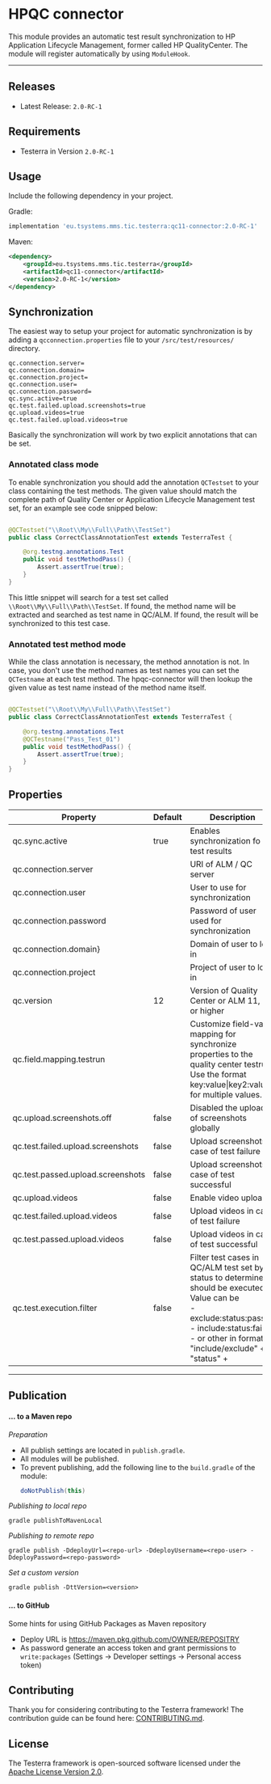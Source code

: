 # HPQC connector

This module provides an automatic test result synchronization to HP Application Lifecycle Management, former called HP
QualityCenter. The module will register automatically by using `ModuleHook`.

---- 

## Releases

* Latest Release: `2.0-RC-1`

## Requirements

* Testerra in Version `2.0-RC-1`

## Usage

Include the following dependency in your project.

Gradle:

````groovy
implementation 'eu.tsystems.mms.tic.testerra:qc11-connector:2.0-RC-1'
````

Maven:

````xml
<dependency>
    <groupId>eu.tsystems.mms.tic.testerra</groupId>
    <artifactId>qc11-connector</artifactId>
    <version>2.0-RC-1</version>
</dependency>
````

## Synchronization

The easiest way to setup your project for automatic synchronization is by adding a `qcconnection.properties` file to
your `/src/test/resources/` directory.

````properties
qc.connection.server=
qc.connection.domain=
qc.connection.project=
qc.connection.user=
qc.connection.password=
qc.sync.active=true
qc.test.failed.upload.screenshots=true
qc.upload.videos=true
qc.test.failed.upload.videos=true
````

Basically the synchronization will work by two explicit annotations that can be set.

### Annotated class mode

To enable synchronization you should add the annotation `QCTestset` to your class containing the test methods. The given value
should match the complete path of Quality Center or Application Lifecycle Management test set, for an example see code snipped
below:

````java

@QCTestset("\\Root\\My\\Full\\Path\\TestSet")
public class CorrectClassAnnotationTest extends TesterraTest {

    @org.testng.annotations.Test
    public void testMethodPass() {
        Assert.assertTrue(true);
    }
}
````

This little snippet will search for a test set called `\\Root\\My\\Full\\Path\\TestSet`. If found, the method name will be extracted
and searched as test name in QC/ALM. If found, the result will be synchronized to this test case.

### Annotated test method mode

While the class annotation is necessary, the method annotation is not. In case, you don't use the method names as test names you can
set the `QCTestname` at each test method. The hpqc-connector will then lookup the given value as test name instead of the method
name itself.

````java

@QCTestset("\\Root\\My\\Full\\Path\\TestSet")
public class CorrectClassAnnotationTest extends TesterraTest {

    @org.testng.annotations.Test
    @QCTestname("Pass_Test_01")
    public void testMethodPass() {
        Assert.assertTrue(true);
    }
}
````

## Properties

|Property|Default|Description|
|---|---|---|
|qc.sync.active|true|Enables synchronization fo test results|
|qc.connection.server| |URI of ALM / QC server|
|qc.connection.user| |User to use for synchronization|
|qc.connection.password| |Password of user used for synchronization|
|qc.connection.domain}| |Domain of user to log in|
|qc.connection.project| |Project of user to log in|
|qc.version|12|Version of Quality Center or ALM 11, 12 or higher|
|qc.field.mapping.testrun| |Customize field-value mapping for synchronize properties to the quality center testrun. Use the format key:value&#124;key2:value2 for multiple values.|
|qc.upload.screenshots.off|false|Disabled the upload of screenshots globally|
|qc.test.failed.upload.screenshots|false|Upload screenshots in case of test failure|
|qc.test.passed.upload.screenshots|false|Upload screenshots in case of test successful|
|qc.upload.videos|false|Enable video upload|
|qc.test.failed.upload.videos|false|Upload videos in case of test failure|
|qc.test.passed.upload.videos|false|Upload videos in case of test successful|
|qc.test.execution.filter|false|Filter test cases in QC/ALM test set by status to determine it should be executed. <br> Value can be <br>- exclude:status:passed <br> - include:status:failed <br>- or other in format "include/exclude" + "status" + <explicit name of status>|

---

## Publication

#### ... to a Maven repo

_Preparation_

* All publish settings are located in ``publish.gradle``.
* All modules will be published.
* To prevent publishing, add the following line to the ``build.gradle`` of the module:
  ```groovy
  doNotPublish(this)
  ```

_Publishing to local repo_

```shell
gradle publishToMavenLocal
```

_Publishing to remote repo_

```shell
gradle publish -DdeployUrl=<repo-url> -DdeployUsername=<repo-user> -DdeployPassword=<repo-password>
```

_Set a custom version_
```shell
gradle publish -DttVersion=<version>
```

#### ... to GitHub

Some hints for using GitHub Packages as Maven repository

* Deploy URL is https://maven.pkg.github.com/OWNER/REPOSITRY
* As password generate an access token and grant permissions to ``write:packages`` (Settings -> Developer settings -> Personal access token)

## Contributing
Thank you for considering contributing to the Testerra framework! The contribution guide can be found here: [CONTRIBUTING.md](CONTRIBUTING.md).

## License
The Testerra framework is open-sourced software licensed under the [Apache License Version 2.0](LICENSE).

